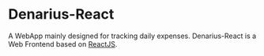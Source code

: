 # Denarius-React

A WebApp mainly designed for tracking daily expenses. Denarius-React is a Web Frontend
based on [ReactJS](https://reactjs.org/).
